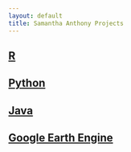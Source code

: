```yaml
---
layout: default
title: Samantha Anthony Projects
---
```


## [R](https://samantho.github.io/Projects/R)

## [Python](https://samantho.github.io/Projects/Python)

## [Java](https://samantho.github.io/Projects/Java)

## [Google Earth Engine](https://samantho.github.io/Projects/GEE)